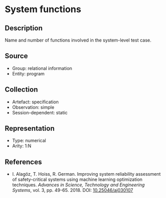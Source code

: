 # System functions

## Description

Name and number of functions involved in the system-level test case.

## Source

* Group: relational information
* Entity: program

## Collection

* Artefact: specification
* Observation: simple
* Session-dependent: static 

## Representation

* Type: numerical
* Arity: 1:N

## References

* I. Alagöz, T. Hoiss, R. German. Improving system reliability assessment of safety-critical systems using machine learning optimization techniques. *Advances in Science, Technology and Engineering Systems*, vol. 3, pp. 49-65. 2018. DOI: [10.25046/aj030107](https://www.doi.org/10.25046/aj030107)
